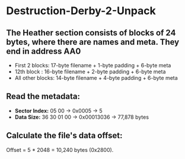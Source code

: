 # Destruction-Derby-2-Unpack

## The Heather section consists of blocks of 24 bytes, where there are names and meta. They end in address AA0

- First 2 blocks: 17-byte filename + 1-byte padding + 6-byte meta
- 12th block : 16-byte filename + 2-byte padding + 6-byte meta
- All other blocks: 14-byte filename + 4-byte padding + 6-byte meta

## Read the metadata:
- **Sector Index:** 05 00 -> 0x0005 -> 5
- **Data Size:** 36 30 01 00 -> 0x00013036 -> 77,878 bytes


## Calculate the file's data offset:
Offset = 5 * 2048 = 10,240 bytes (0x2800).
